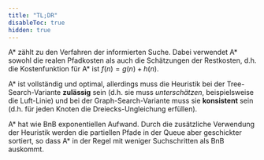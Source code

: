 ```yaml
---
title: "TL;DR"
disableToc: true
hidden: true
---
```



A\* zählt zu den Verfahren der informierten Suche. Dabei verwendet A\* sowohl die
realen Pfadkosten als auch die Schätzungen der Restkosten, d.h. die Kostenfunktion für
A\* ist $f(n) = g(n)+h(n)$.

A\* ist vollständig und optimal, allerdings muss die Heuristik bei der Tree-Search-Variante
**zulässig** sein (d.h. sie muss *unterschätzen*, beispielsweise die Luft-Linie) und bei der
Graph-Search-Variante muss sie **konsistent** sein (d.h. für jeden Knoten die
Dreiecks-Ungleichung erfüllen).

A\* hat wie BnB exponentiellen Aufwand. Durch die zusätzliche Verwendung der Heuristik
werden die partiellen Pfade in der Queue aber geschickter sortiert, so dass A\* in der
Regel mit weniger Suchschritten als BnB auskommt.
